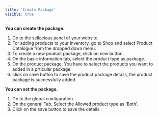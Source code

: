 ```yaml
---
title: 'Create Package'
visible: true
---
```


**You can create the package.**
1. Go to the sellacious panel of your website.
2. For adding products to your inventory, go to Shop and select Product Catalogue from the dropped down menu.
3. To create a new product package, click on new button.
4. On the basic information tab, select the product type as package.
5. On the product package, You have to select the products you want to added in a prticular package.
6. click on save button to save the product package details, the product package is successfully added.

**You can set the package.**
1. Go to the global configuration.
2. On the general Tab, Select the Allowed product type as 'Both'.
3. Click on the save button to save the details.